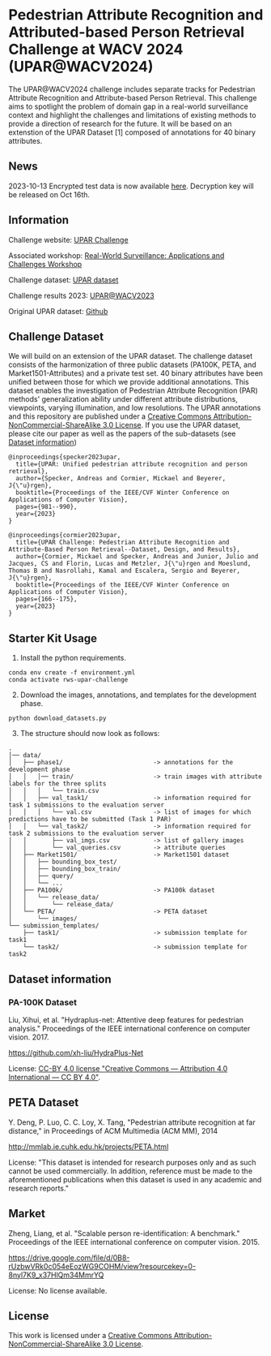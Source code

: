# Pedestrian Attribute Recognition and Attributed-based Person Retrieval Challenge at WACV 2024 (UPAR@WACV2024)

The UPAR@WACV2024 challenge includes separate tracks for Pedestrian Attribute Recognition and Attribute-based Person
Retrieval.
This challenge aims to spotlight the problem of domain gap in a real-world surveillance context and highlight the
challenges and limitations of existing methods to provide a direction of research for the future.
It will be based on an extenstion of the UPAR Dataset [1] composed of annotations for 40 binary attributes.

## News
2023-10-13 Encrypted test data is now available [here](https://drive.google.com/file/d/1eJKKvWenl6aQE76D0j0asf3YVthVvqpq/view?usp=sharing). Decryption key will be released on Oct 16th.

## Information
Challenge website: [UPAR Challenge](https://chalearnlap.cvc.uab.cat/challenge/52/description/)

Associated workshop: [Real-World Surveillance: Applications and Challenges Workshop](https://vap.aau.dk/rws-wacv2024/)

Challenge dataset: [UPAR dataset](https://openaccess.thecvf.com/content/WACV2023/papers/Specker_UPAR_Unified_Pedestrian_Attribute_Recognition_and_Person_Retrieval_WACV_2023_paper.pdf)

Challenge results 2023: [UPAR@WACV2023](https://openaccess.thecvf.com/content/WACV2023W/RWS/papers/Cormier_UPAR_Challenge_Pedestrian_Attribute_Recognition_and_Attribute-Based_Person_Retrieval_--_WACVW_2023_paper.pdf)

Original UPAR dataset: [Github](https://github.com/speckean/upar_dataset)

## Challenge Dataset
We will build on an extension of the UPAR dataset.
The challenge dataset consists of the harmonization of three public datasets (PA100K, PETA, and Market1501-Attributes) and a private test set.
40 binary attributes have been unified between those for which we provide additional annotations.
This dataset enables the investigation of Pedestrian Attribute Recognition (PAR) methods' generalization ability under different attribute distributions, viewpoints, varying illumination, and low resolutions.
The UPAR annotations and this repository are published under a <a rel="license" href="http://creativecommons.org/licenses/by-nc-sa/3.0/de/">Creative Commons Attribution-NonCommercial-ShareAlike 3.0 License</a>.
If you use the UPAR dataset, please cite our paper as well as the papers of the sub-datasets (see [Dataset information](#Datasetinformation))
```
@inproceedings{specker2023upar,
  title={UPAR: Unified pedestrian attribute recognition and person retrieval},
  author={Specker, Andreas and Cormier, Mickael and Beyerer, J{\"u}rgen},
  booktitle={Proceedings of the IEEE/CVF Winter Conference on Applications of Computer Vision},
  pages={981--990},
  year={2023}
}

@inproceedings{cormier2023upar,
  title={UPAR Challenge: Pedestrian Attribute Recognition and Attribute-Based Person Retrieval--Dataset, Design, and Results},
  author={Cormier, Mickael and Specker, Andreas and Junior, Julio and Jacques, CS and Florin, Lucas and Metzler, J{\"u}rgen and Moeslund, Thomas B and Nasrollahi, Kamal and Escalera, Sergio and Beyerer, J{\"u}rgen},
  booktitle={Proceedings of the IEEE/CVF Winter Conference on Applications of Computer Vision},
  pages={166--175},
  year={2023}
}
```

## Starter Kit Usage
1. Install the python requirements.
```
conda env create -f environment.yml
conda activate rws-upar-challenge
```
2. Download the images, annotations, and templates for the development phase.
```
python download_datasets.py
```
3. The structure should now look as follows:
```
.
│── data/                               
│   ├── phase1/                         -> annotations for the development phase
│   │   │── train/                      -> train images with attribute labels for the three splits             
│   │   │   └── train.csv
│   │   ├── val_task1/                  -> information required for task 1 submissions to the evaluation server
│   │   │   └── val.csv                 -> list of images for which predictions have to be submitted (Task 1 PAR)
│   │   └── val_task2/                  -> information required for task 2 submissions to the evaluation server
│   │       ├── val_imgs.csv            -> list of gallery images
│   │       └── val_queries.csv         -> attribute queries
│   ├── Market1501/                     -> Market1501 dataset
│   │   ├── bounding_box_test/
│   │   ├── bounding_box_train/
│   │   ├── query/
│   │   └── ...
│   ├── PA100k/                         -> PA100k dataset
│   │   └── release_data/
│   │       └── release_data/
│   └── PETA/                           -> PETA dataset
│       └── images/
└── submission_templates/
    ├── task1/                          -> submission template for task1
    └── task2/                          -> submission template for task2
```

## Dataset information
### PA-100K Dataset
Liu, Xihui, et al. "Hydraplus-net: Attentive deep features for pedestrian analysis." Proceedings of the IEEE international conference on computer vision. 2017.

https://github.com/xh-liu/HydraPlus-Net

License: [CC-BY 4.0 license "Creative Commons — Attribution 4.0 International — CC BY 4.0"](https://creativecommons.org/licenses/by/4.0/).

## PETA Dataset
Y. Deng, P. Luo, C. C. Loy, X. Tang, "Pedestrian attribute recognition at far distance," in Proceedings of ACM Multimedia (ACM MM), 2014

http://mmlab.ie.cuhk.edu.hk/projects/PETA.html

License: "This dataset is intended for research purposes only and as such cannot be used commercially. In addition, reference must be made to the aforementioned publications when this dataset is used in any academic and research reports."

## Market
Zheng, Liang, et al. "Scalable person re-identification: A benchmark." Proceedings of the IEEE international conference on computer vision. 2015.

https://drive.google.com/file/d/0B8-rUzbwVRk0c054eEozWG9COHM/view?resourcekey=0-8nyl7K9_x37HlQm34MmrYQ

License: No license available.


## License
This work is licensed under a <a rel="license" href="http://creativecommons.org/licenses/by-nc-sa/3.0/de/">Creative Commons Attribution-NonCommercial-ShareAlike 3.0 License</a>.
